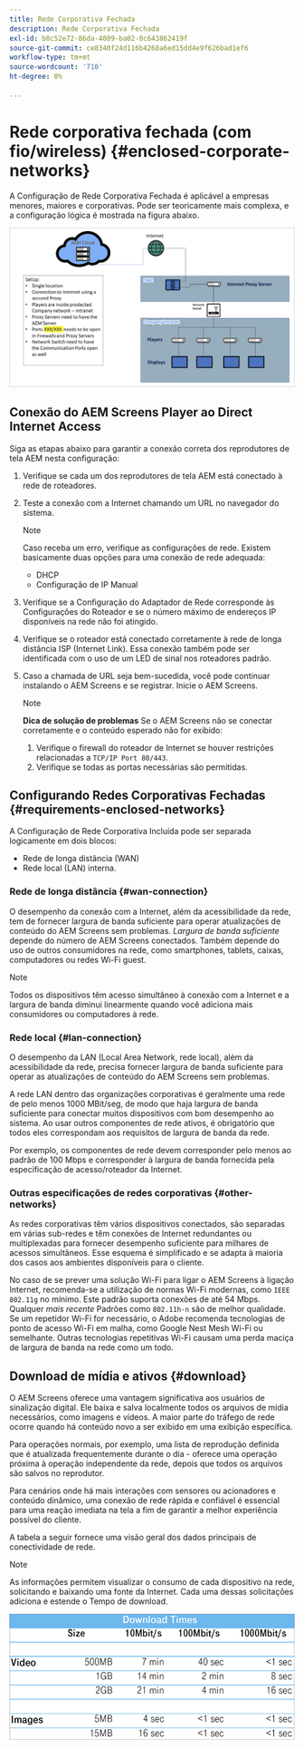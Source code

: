 ```yaml
---
title: Rede Corporativa Fechada
description: Rede Corporativa Fechada
exl-id: b8c52e72-86da-4089-ba02-0c643862419f
source-git-commit: ce8340f24d116b4268a6ed15dd4e9f626bad1ef6
workflow-type: tm+mt
source-wordcount: '710'
ht-degree: 0%

---
```


# Rede corporativa fechada (com fio/wireless) {#enclosed-corporate-networks}

A Configuração de Rede Corporativa Fechada é aplicável a empresas menores, maiores e corporativas. Pode ser teoricamente mais complexa, e a configuração lógica é mostrada na figura abaixo.

![](/help/using/assets/enclosed-network-1.png)


## Conexão do AEM Screens Player ao Direct Internet Access

Siga as etapas abaixo para garantir a conexão correta dos reprodutores de tela AEM nesta configuração:

1. Verifique se cada um dos reprodutores de tela AEM está conectado à rede de roteadores.
1. Teste a conexão com a Internet chamando um URL no navegador do sistema.

   >[!NOTE]
   >Caso receba um erro, verifique as configurações de rede. Existem basicamente duas opções para uma conexão de rede adequada:
   >* DHCP
   >* Configuração de IP Manual

1. Verifique se a Configuração do Adaptador de Rede corresponde às Configurações do Roteador e se o número máximo de endereços IP disponíveis na rede não foi atingido.

1. Verifique se o roteador está conectado corretamente à rede de longa distância ISP (Internet Link). Essa conexão também pode ser identificada com o uso de um LED de sinal nos roteadores padrão.
1. Caso a chamada de URL seja bem-sucedida, você pode continuar instalando o AEM Screens e se registrar. Inicie o AEM Screens.

   >[!NOTE]
   >**Dica de solução de problemas**
   >Se o AEM Screens não se conectar corretamente e o conteúdo esperado não for exibido:
   >
   >1. Verifique o firewall do roteador de Internet se houver restrições relacionadas a `TCP/IP Port 80/443`.
   >1. Verifique se todas as portas necessárias são permitidas.

## Configurando Redes Corporativas Fechadas {#requirements-enclosed-networks}

A Configuração de Rede Corporativa Incluída pode ser separada logicamente em dois blocos:

* Rede de longa distância (WAN)
* Rede local (LAN) interna.

### Rede de longa distância {#wan-connection}

O desempenho da conexão com a Internet, além da acessibilidade da rede, tem de fornecer largura de banda suficiente para operar atualizações de conteúdo do AEM Screens sem problemas.
*Largura de banda suficiente* depende do número de AEM Screens conectados. Também depende do uso de outros consumidores na rede, como smartphones, tablets, caixas, computadores ou redes Wi-Fi guest.

>[!NOTE]
>
>Todos os dispositivos têm acesso simultâneo à conexão com a Internet e a largura de banda diminui linearmente quando você adiciona mais consumidores ou computadores à rede.

### Rede local {#lan-connection}

O desempenho da LAN (Local Area Network, rede local), além da acessibilidade da rede, precisa fornecer largura de banda suficiente para operar as atualizações de conteúdo do AEM Screens sem problemas.

A rede LAN dentro das organizações corporativas é geralmente uma rede de pelo menos 1000 MBit/seg, de modo que haja largura de banda suficiente para conectar muitos dispositivos com bom desempenho ao sistema. Ao usar outros componentes de rede ativos, é obrigatório que todos eles correspondam aos requisitos de largura de banda da rede.

Por exemplo, os componentes de rede devem corresponder pelo menos ao padrão de 100 Mbps e corresponder à largura de banda fornecida pela especificação de acesso/roteador da Internet.

### Outras especificações de redes corporativas {#other-networks}

As redes corporativas têm vários dispositivos conectados, são separadas em várias sub-redes e têm conexões de Internet redundantes ou multiplexadas para fornecer desempenho suficiente para milhares de acessos simultâneos.
Esse esquema é simplificado e se adapta à maioria dos casos aos ambientes disponíveis para o cliente.

No caso de se prever uma solução Wi-Fi para ligar o AEM Screens à ligação Internet, recomenda-se a utilização de normas Wi-Fi modernas, como `IEEE 802.11g` no mínimo. Este padrão suporta conexões de até 54 Mbps. Qualquer *mais recente* Padrões como `802.11h-n` são de melhor qualidade. Se um repetidor Wi-Fi for necessário, o Adobe recomenda tecnologias de ponto de acesso Wi-Fi em malha, como Google Nest Mesh Wi-Fi ou semelhante.
Outras tecnologias repetitivas Wi-Fi causam uma perda maciça de largura de banda na rede como um todo.

## Download de mídia e ativos {#download}

O AEM Screens oferece uma vantagem significativa aos usuários de sinalização digital. Ele baixa e salva localmente todos os arquivos de mídia necessários, como imagens e vídeos. A maior parte do tráfego de rede ocorre quando há conteúdo novo a ser exibido em uma exibição específica.

Para operações normais, por exemplo, uma lista de reprodução definida que é atualizada frequentemente durante o dia - oferece uma operação próxima à operação independente da rede, depois que todos os arquivos são salvos no reprodutor.

Para cenários onde há mais interações com sensores ou acionadores e conteúdo dinâmico, uma conexão de rede rápida e confiável é essencial para uma reação imediata na tela a fim de garantir a melhor experiência possível do cliente.

A tabela a seguir fornece uma visão geral dos dados principais de conectividade de rede.

>[!NOTE]
>As informações permitem visualizar o consumo de cada dispositivo na rede, solicitando e baixando uma fonte da Internet. Cada uma dessas solicitações adiciona e estende o Tempo de download.

![](/help/using/assets/enclosed-network-download.png)
